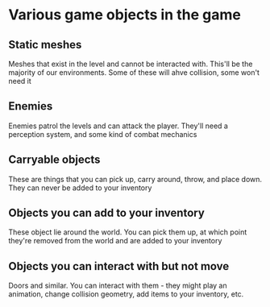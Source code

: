 # Various game objects in the game

## Static meshes

Meshes that exist in the level and cannot be interacted with. This'll be the majority of our environments. Some of these will ahve collision, some won't need it

## Enemies

Enemies patrol the levels and can attack the player. They'll need a perception system, and some kind of combat mechanics

## Carryable objects

These are things that you can pick up, carry around, throw, and place down. They can never be added to your inventory

## Objects you can add to your inventory

These object lie around the world. You can pick them up, at which point they're removed from the world and are added to your inventory

## Objects you can interact with but not move

Doors and similar. You can interact with them - they might play an animation, change collision geometry, add items to your inventory, etc. 
